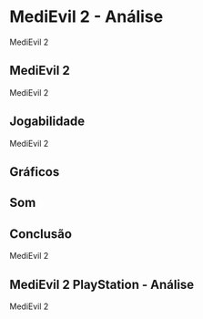 ---
---

# MediEvil 2 - Análise

MediEvil 2

## MediEvil 2

MediEvil 2

## Jogabilidade

MediEvil 2

## Gráficos


## Som

## Conclusão

MediEvil 2

## MediEvil 2 PlayStation - Análise

MediEvil 2
